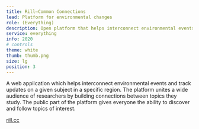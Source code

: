 ```yaml
---
title: Rill—Common Connections
lead: Platform for environmental changes
role: (Everything)
description: Open platform that helps interconnect environmental events and track updates.
service: everything
info: 2020
# controls
theme: white
thumb: thumb.png
size: lg
position: 3
---
```


A web application which helps interconnect environmental events and track updates on a given subject in a specific region. The platform unites a wide audience of researchers by building connections between topics they study. The public part of the platform gives everyone the ability to discover and follow topics of interest.

[rill.cc](https://rill-site.now.sh/)